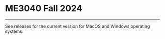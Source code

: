 # ME3040 Fall 2024

---

See releases for the current version for MacOS and Windows operating systems.
